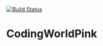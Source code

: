 [![Build Status](https://travis-ci.org/GeraldineE/CodingWorldPink.svg?branch=master)](https://travis-ci.org/GeraldineE/CodingWorldPink)

# CodingWorldPink
